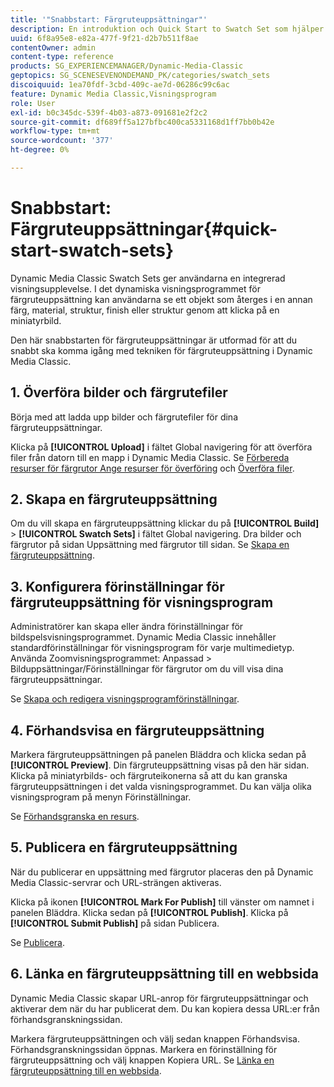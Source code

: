 ```yaml
---
title: '"Snabbstart: Färgruteuppsättningar"'
description: En introduktion och Quick Start to Swatch Set som hjälper dig att komma igång snabbt.
uuid: 6f8a95e8-e82a-477f-9f21-d2b7b511f8ae
contentOwner: admin
content-type: reference
products: SG_EXPERIENCEMANAGER/Dynamic-Media-Classic
geptopics: SG_SCENESEVENONDEMAND_PK/categories/swatch_sets
discoiquuid: 1ea70fdf-3cbd-409c-ae7d-06286c99c6ac
feature: Dynamic Media Classic,Visningsprogram
role: User
exl-id: b0c345dc-539f-4b03-a873-091681e2f2c2
source-git-commit: df689ff5a127bfbc400ca5331168d1ff7bb0b42e
workflow-type: tm+mt
source-wordcount: '377'
ht-degree: 0%

---
```


# Snabbstart: Färgruteuppsättningar{#quick-start-swatch-sets}

Dynamic Media Classic Swatch Sets ger användarna en integrerad visningsupplevelse. I det dynamiska visningsprogrammet för färgruteuppsättning kan användarna se ett objekt som återges i en annan färg, material, struktur, finish eller struktur genom att klicka på en miniatyrbild.

Den här snabbstarten för färgruteuppsättningar är utformad för att du snabbt ska komma igång med tekniken för färgruteuppsättning i Dynamic Media Classic.

## 1. Överföra bilder och färgrutefiler

Börja med att ladda upp bilder och färgrutefiler för dina färgruteuppsättningar.

Klicka på **[!UICONTROL Upload]** i fältet Global navigering för att överföra filer från datorn till en mapp i Dynamic Media Classic. Se [Förbereda resurser för färgrutor Ange resurser för överföring](preparing-swatch-set-assets-upload.md#preparing-swatch-set-assets-for-upload) och [Överföra filer](uploading-files.md#uploading-your-files).

## 2. Skapa en färgruteuppsättning

Om du vill skapa en färgruteuppsättning klickar du på **[!UICONTROL Build]** > **[!UICONTROL Swatch Sets]** i fältet Global navigering. Dra bilder och färgrutor på sidan Uppsättning med färgrutor till sidan. Se [Skapa en färgruteuppsättning](creating-swatch-set.md#creating-a-swatch-set).

## 3. Konfigurera förinställningar för färgruteuppsättning för visningsprogram

Administratörer kan skapa eller ändra förinställningar för bildspelsvisningsprogrammet. Dynamic Media Classic innehåller standardförinställningar för visningsprogram för varje multimedietyp. Använda Zoomvisningsprogrammet: Anpassad > Bilduppsättningar/Förinställningar för färgrutor om du vill visa dina färgruteuppsättningar.

Se [Skapa och redigera visningsprogramförinställningar](application-setup.md#adding-and-editing-viewer-presets).

## 4. Förhandsvisa en färgruteuppsättning

Markera färgruteuppsättningen på panelen Bläddra och klicka sedan på **[!UICONTROL Preview]**. Din färgruteuppsättning visas på den här sidan. Klicka på miniatyrbilds- och färgruteikonerna så att du kan granska färgruteuppsättningen i det valda visningsprogrammet. Du kan välja olika visningsprogram på menyn Förinställningar.

Se [Förhandsgranska en resurs](previewing-asset.md#previewing-an-asset).

## 5. Publicera en färgruteuppsättning

När du publicerar en uppsättning med färgrutor placeras den på Dynamic Media Classic-servrar och URL-strängen aktiveras.

Klicka på ikonen **[!UICONTROL Mark For Publish]** till vänster om namnet i panelen Bläddra. Klicka sedan på **[!UICONTROL Publish]**. Klicka på **[!UICONTROL Submit Publish]** på sidan Publicera.

Se [Publicera](publishing-files.md#publishing-files).

## 6. Länka en färgruteuppsättning till en webbsida

Dynamic Media Classic skapar URL-anrop för färgruteuppsättningar och aktiverar dem när du har publicerat dem. Du kan kopiera dessa URL:er från förhandsgranskningssidan.

Markera färgruteuppsättningen och välj sedan knappen Förhandsvisa. Förhandsgranskningssidan öppnas. Markera en förinställning för färgruteuppsättning och välj knappen Kopiera URL. Se [Länka en färgruteuppsättning till en webbsida](linking-swatch-set-web-page.md#linking-a-swatch-set-to-a-web-page).
